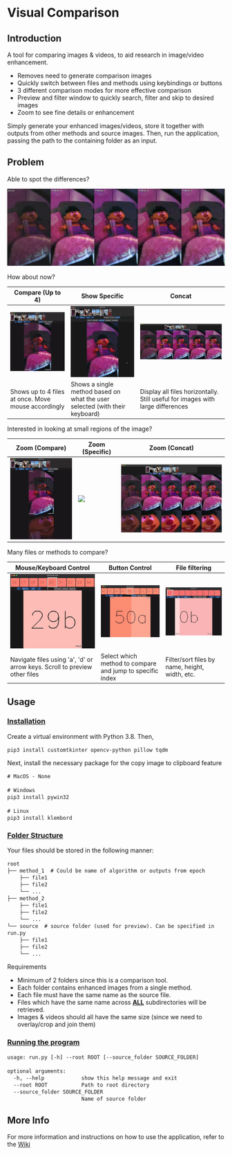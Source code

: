 # Visual Comparison

## Introduction
A tool for comparing images & videos, to aid research in image/video enhancement.

- Removes need to generate comparison images
- Quickly switch between files and methods using keybindings or buttons
- 3 different comparison modes for more effective comparison
- Preview and filter window to quickly search, filter and skip to desired images
- Zoom to see fine details or enhancement

Simply generate your enhanced images/videos, store it together with outputs from other methods and source images. Then,
run the application, passing the path to the containing folder as an input.

## Problem

Able to spot the differences?

![](documentation_images/hard_comparison.jpg)

How about now?
![]()

| Compare (Up to 4) | Show Specific | Concat |
| --- | --- | --- |
| ![](documentation_images/compare.gif) | ![](documentation_images/specific.gif) | ![](documentation_images/concat.jpg) |
| Shows up to 4 files at once. Move mouse accordingly | Shows a single method based on what the user selected (with their keyboard) | Display all files horizontally. Still useful for images with large differences |

Interested in looking at small regions of the image?

| Zoom (Compare) | Zoom (Specific) | Zoom (Concat) |
| --- | --- | --- |
| ![](documentation_images/zoom_compare.gif) | ![](documentation_images/zoom_specific.gif) | ![](documentation_images/zoom_concat.jpg) |

Many files or methods to compare?

| Mouse/Keyboard Control | Button Control | File filtering |
| --- | --- | --- |
| ![](documentation_images/navigation_ad_scroller.gif) | ![](documentation_images/idx_method_buttons.gif) | ![](documentation_images/filtering.gif) |
| Navigate files using 'a', 'd' or arrow keys. Scroll to preview other files | Select which method to compare and jump to specific index | Filter/sort files by name, height, width, etc. |

## Usage

### <u> Installation </u>

Create a virtual environment with Python 3.8. Then,

```
pip3 install customtkinter opencv-python pillow tqdm
```

Next, install the necessary package for the copy image to clipboard feature
```
# MacOS - None

# Windows
pip3 install pywin32

# Linux
pip3 install klembord
```


### <u> Folder Structure </u>

Your files should be stored in the following manner:

```
root
├── method_1  # Could be name of algorithm or outputs from epoch
    ├── file1
    ├── file2
    └── ...
├── method_2
    ├── file1
    ├── file2
    └── ...
└── source  # source folder (used for preview). Can be specified in run.py
    ├── file1
    ├── file2
    └── ...
```

Requirements
- Minimum of 2 folders since this is a comparison tool.
- Each folder contains enhanced images from a single method.
- Each file must have the same name as the source file.
- Files which have the same name across <b><u>ALL</u></b> subdirectories will be retrieved.
- Images & videos should all have the same size (since we need to overlay/crop and join them)

### <u> Running the program </u>
```
usage: run.py [-h] --root ROOT [--source_folder SOURCE_FOLDER]

optional arguments:
  -h, --help            show this help message and exit
  --root ROOT           Path to root directory
  --source_folder SOURCE_FOLDER
                        Name of source folder
```

## More Info

For more information and instructions on how to use the application, refer to the [Wiki](https://github.com/shaunhwq/visual_comparison/wiki)
